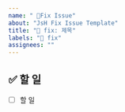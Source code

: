 ```yaml
---
name: " 🐛Fix Issue"
about: "JsH Fix Issue Template"
title: "🐛 fix: 제목"
labels: "🐛 fix"
assignees: ""
---
```


## ✅ 할 일

- [ ] 할 일
